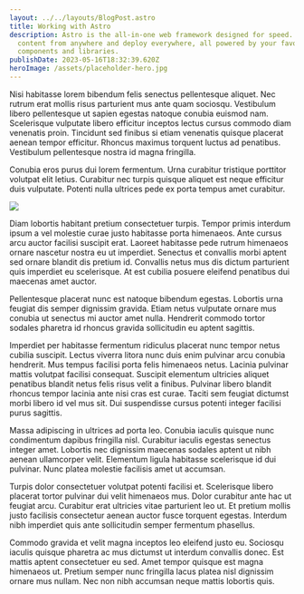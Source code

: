 ```yaml
---
layout: ../../layouts/BlogPost.astro
title: Working with Astro
description: Astro is the all-in-one web framework designed for speed. Pull your
  content from anywhere and deploy everywhere, all powered by your favorite UI
  components and libraries.
publishDate: 2023-05-16T18:32:39.620Z
heroImage: /assets/placeholder-hero.jpg
---
```


Nisi habitasse lorem bibendum felis senectus pellentesque aliquet. Nec rutrum erat mollis risus parturient mus ante quam sociosqu. Vestibulum libero pellentesque ut sapien egestas natoque conubia euismod nam. Scelerisque vulputate libero efficitur inceptos lectus cursus commodo diam venenatis proin. Tincidunt sed finibus si etiam venenatis quisque placerat aenean tempor efficitur. Rhoncus maximus torquent luctus ad penatibus. Vestibulum pellentesque nostra id magna fringilla.

Conubia eros purus dui lorem fermentum. Urna curabitur tristique porttitor volutpat elit letius. Curabitur nec turpis quisque aliquet est neque efficitur duis vulputate. Potenti nulla ultrices pede ex porta tempus amet curabitur.

![](/assets/0_piyxvd9x3plwivb6.webp)

Diam lobortis habitant pretium consectetuer turpis. Tempor primis interdum ipsum a vel molestie curae justo habitasse porta himenaeos. Ante cursus arcu auctor facilisi suscipit erat. Laoreet habitasse pede rutrum himenaeos ornare nascetur nostra eu ut imperdiet. Senectus et convallis morbi aptent sed ornare blandit dis pretium id. Convallis netus mus dis dictum parturient quis imperdiet eu scelerisque. At est cubilia posuere eleifend penatibus dui maecenas amet auctor.

Pellentesque placerat nunc est natoque bibendum egestas. Lobortis urna feugiat dis semper dignissim gravida. Etiam netus vulputate ornare mus conubia ut senectus mi auctor amet nulla. Hendrerit commodo tortor sodales pharetra id rhoncus gravida sollicitudin eu aptent sagittis.

Imperdiet per habitasse fermentum ridiculus placerat nunc tempor netus cubilia suscipit. Lectus viverra litora nunc duis enim pulvinar arcu conubia hendrerit. Mus tempus facilisi porta felis himenaeos netus. Lacinia pulvinar mattis volutpat facilisi consequat. Suscipit elementum ultricies aliquet penatibus blandit netus felis risus velit a finibus. Pulvinar libero blandit rhoncus tempor lacinia ante nisi cras est curae. Taciti sem feugiat dictumst morbi libero id vel mus sit. Dui suspendisse cursus potenti integer facilisi purus sagittis.

Massa adipiscing in ultrices ad porta leo. Conubia iaculis quisque nunc condimentum dapibus fringilla nisl. Curabitur iaculis egestas senectus integer amet. Lobortis nec dignissim maecenas sodales aptent ut nibh aenean ullamcorper velit. Elementum ligula habitasse scelerisque id dui pulvinar. Nunc platea molestie facilisis amet ut accumsan.

Turpis dolor consectetuer volutpat potenti facilisi et. Scelerisque libero placerat tortor pulvinar dui velit himenaeos mus. Dolor curabitur ante hac ut feugiat arcu. Curabitur erat ultricies vitae parturient leo ut. Et pretium mollis justo facilisis consectetur aenean auctor fusce torquent egestas. Interdum nibh imperdiet quis ante sollicitudin semper fermentum phasellus.

Commodo gravida et velit magna inceptos leo eleifend justo eu. Sociosqu iaculis quisque pharetra ac mus dictumst ut interdum convallis donec. Est mattis aptent consectetuer eu sed. Amet tempor quisque est magna himenaeos ut. Pretium semper nunc fringilla lacus platea nisl dignissim ornare mus nullam. Nec non nibh accumsan neque mattis lobortis quis.